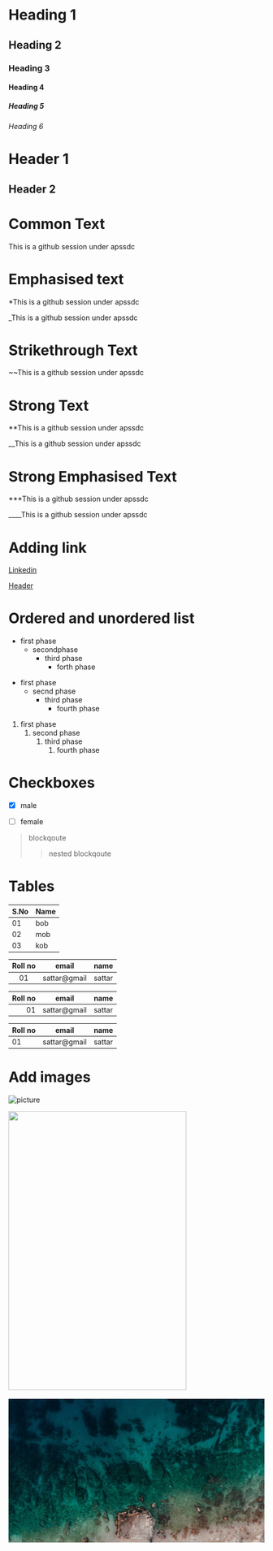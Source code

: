 # Heading 1
## Heading 2
### Heading 3
#### Heading 4
##### Heading 5
###### Heading 6

Header 1
==========

Header 2
----------


Common Text
============

This is a github session under apssdc


Emphasised text
================
*This is a github session under apssdc

_This is a github session under apssdc


Strikethrough Text
====================
~~This is a github session under apssdc


Strong Text
============
**This is a github session under apssdc

__This is a github session under apssdc


Strong Emphasised Text
=========================
***This is a github session under apssdc

____This is a github session under apssdc



Adding link
============
[Linkedin](https://www.linkedin.com)

[Header](#Headers "go to headers")



Ordered and unordered list
============================

* first phase
  * secondphase
    * third phase
      * forth phase
      
- first phase
  - secnd phase
    - third phase
      - fourth phase
      
1. first phase
    1. second phase
        1. third phase
            1. fourth phase


Checkboxes
=============

- [x] male
- [ ] female


> blockqoute
>> nested blockqoute


Tables
=======

S.No | Name
-----| ----
01 | bob
02   | mob
03  | kob


Roll no | email | name
:--------:|-------|---------
01 | sattar@gmail | sattar

Roll no | email | name
--------:|-------|---------
01 | sattar@gmail | sattar

Roll no | email | name
:--------|-------|---------
01 | sattar@gmail | sattar



Add images
===========

![picture](https://images.unsplash.com/photo-1533616688419-b7a585564566?ixlib=rb-1.2.1&ixid=eyJhcHBfaWQiOjEyMDd9&auto=format&fit=crop&w=334&q=80)

<img src="https://images.unsplash.com/photo-1533616688419-b7a585564566?ixlib=rb-1.2.1&ixid=eyJhcHBfaWQiOjEyMDd9&auto=format&fit=crop&w=334&q=80" width=350 height=550 align-/>


![picture1](beach_aerial_view_coast_160989_1280x720.jpg) 



